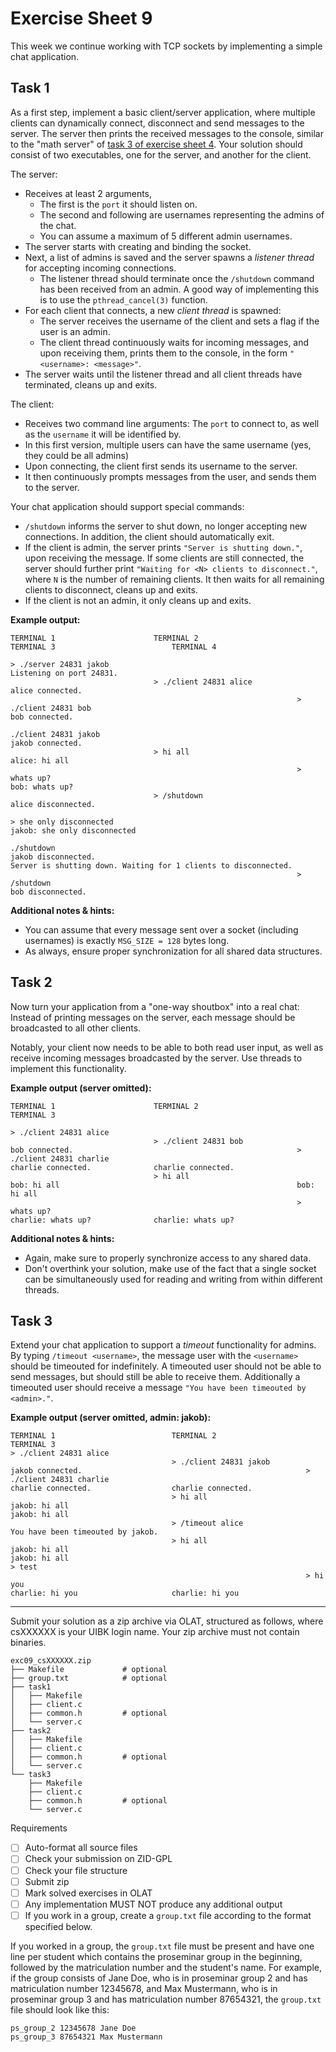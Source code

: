 # Exercise Sheet 9

This week we continue working with TCP sockets by implementing a simple chat application.

## Task 1

As a first step, implement a basic client/server application, where multiple clients can dynamically connect, disconnect and send messages to the server.
The server then prints the received messages to the console, similar to the "math server" of [task 3 of exercise sheet 4](../exercise04/README.md#task-3).
Your solution should consist of two executables, one for the server, and another for the client.


The server:

- Receives at least 2 arguments, 
  - The first is the `port` it should listen on.
  - The second and following are usernames representing the admins of the chat.
  - You can assume a maximum of 5 different admin usernames.
- The server starts with creating and binding the socket.
- Next, a list of admins is saved and the server spawns a _listener thread_ for accepting incoming connections.
  - The listener thread should terminate once the `/shutdown` command has been received from an admin.
    A good way of implementing this is to use the `pthread_cancel(3)` function.
- For each client that connects, a new _client thread_ is spawned:
  - The server receives the username of the client and sets a flag if the user is an admin.
  - The client thread continuously waits for incoming messages, and upon receiving them, prints them to the console, in the form `"<username>: <message>"`.
- The server waits until the listener thread and all client threads have terminated, cleans up and exits.

The client:

- Receives two command line arguments: The `port` to connect to, as well as the `username` it will be identified by. 
- In this first version, multiple users can have the same username (yes, they could be all admins)
- Upon connecting, the client first sends its username to the server.
- It then continuously prompts messages from the user, and sends them to the server.

Your chat application should support special commands:

- `/shutdown` informs the server to shut down, no longer accepting new connections. In addition, the client should automatically exit. 
- If the client is admin, the server prints `"Server is shutting down."`, upon receiving the message. If some clients are still connected, the server should further print `"Waiting for <N> clients to disconnect."`, where `N` is the number of remaining clients.
  It then waits for all remaining clients to disconnect, cleans up and exits.
- If the client is not an admin, it only cleans up and exits.

**Example output:**

```text
TERMINAL 1                      TERMINAL 2                      TERMINAL 3                          TERMINAL 4 

> ./server 24831 jakob
Listening on port 24831.
                                > ./client 24831 alice
alice connected.
                                                                > ./client 24831 bob
bob connected.
                                                                                                    ./client 24831 jakob
jakob connected. 
                                > hi all
alice: hi all
                                                                > whats up?
bob: whats up?
                                > /shutdown
alice disconnected.
                                                                                                    > she only disconnected
jakob: she only disconnected
                                                                                                    ./shutdown
jakob disconnected.
Server is shutting down. Waiting for 1 clients to disconnected.
                                                                > /shutdown
bob disconnected.
```

**Additional notes & hints:**

- You can assume that every message sent over a socket (including usernames) is exactly `MSG_SIZE = 128` bytes long.
- As always, ensure proper synchronization for all shared data structures.

## Task 2

Now turn your application from a "one-way shoutbox" into a real chat: Instead of printing messages on the server, each message should be broadcasted to all other clients.

Notably, your client now needs to be able to both read user input, as well as receive incoming messages broadcasted by the server.
Use threads to implement this functionality.


**Example output (server omitted):**

```text
TERMINAL 1                      TERMINAL 2                      TERMINAL 3

> ./client 24831 alice
                                > ./client 24831 bob
bob connected.                                                  > ./client 24831 charlie
charlie connected.              charlie connected.
                                > hi all
bob: hi all                                                     bob: hi all
                                                                > whats up?
charlie: whats up?              charlie: whats up?
```

**Additional notes & hints:**

- Again, make sure to properly synchronize access to any shared data.
- Don't overthink your solution, make use of the fact that a single socket can be simultaneously used for reading and writing from within different threads.

## Task 3

Extend your chat application to support a _timeout_ functionality for admins.
By typing `/timeout <username>`, the message user with the `<username>` should be timeouted for indefinitely. 
A timeouted user should not be able to send messages, but should still be able to receive them.
Additionally a timeouted user should receive a message `"You have been timeouted by <admin>."`.

**Example output (server omitted, admin: jakob):**

```text
TERMINAL 1                          TERMINAL 2                    TERMINAL 3
> ./client 24831 alice
                                    > ./client 24831 jakob
jakob connected.                                                  > ./client 24831 charlie
charlie connected.                  charlie connected.
                                    > hi all
jakob: hi all                                                     jakob: hi all
                                    > /timeout alice
You have been timeouted by jakob.
                                    > hi all
jakob: hi all                                                     jakob: hi all
> test
                                                                  > hi you
charlie: hi you                     charlie: hi you   
```

---

Submit your solution as a zip archive via OLAT, structured as follows, where csXXXXXX is your UIBK login name. Your zip archive must not contain binaries.

```text
exc09_csXXXXXX.zip
├── Makefile             # optional
├── group.txt            # optional
├── task1
│   ├── Makefile
│   ├── client.c
│   ├── common.h         # optional
│   └── server.c
├── task2
│   ├── Makefile
│   ├── client.c
│   ├── common.h         # optional
│   └── server.c
└── task3
    ├── Makefile
    ├── client.c
    ├── common.h         # optional
    └── server.c
```

Requirements

- [ ] Auto-format all source files
- [ ] Check your submission on ZID-GPL
- [ ] Check your file structure
- [ ] Submit zip
- [ ] Mark solved exercises in OLAT
- [ ] Any implementation MUST NOT produce any additional output
- [ ] If you work in a group, create a `group.txt` file according to the format specified below.

If you worked in a group, the `group.txt` file must be present and have one line per student which contains the proseminar group in the beginning, followed by the matriculation number and the student's name. For example, if the group consists of Jane Doe, who is in proseminar group 2 and has matriculation number 12345678, and Max Mustermann, who is in proseminar group 3 and has matriculation number 87654321, the `group.txt` file should look like this:

```text
ps_group_2 12345678 Jane Doe
ps_group_3 87654321 Max Mustermann
```

